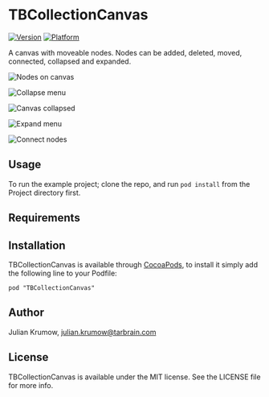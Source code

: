 # TBCollectionCanvas

[![Version](http://cocoapod-badges.herokuapp.com/v/TBCollectionCanvas/badge.png)](http://cocoadocs.org/docsets/TBCollectionCanvas)
[![Platform](http://cocoapod-badges.herokuapp.com/p/TBCollectionCanvas/badge.png)](http://cocoadocs.org/docsets/TBCollectionCanvas)

A canvas with moveable nodes. Nodes can be added, deleted, moved, connected, collapsed and expanded.

![Nodes on canvas](https://github.com/tarbrain/TBCollectionCanvas/raw/master/Documentation/Images/Screenshots/1_canvas_nodes.png)

![Collapse menu](https://github.com/tarbrain/TBCollectionCanvas/raw/master/Documentation/Images/Screenshots/2_canvas_menu_collapse.png)

![Canvas collapsed](https://github.com/tarbrain/TBCollectionCanvas/raw/master/Documentation/Images/Screenshots/3_canvas_collapsed.png)

![Expand menu](https://github.com/tarbrain/TBCollectionCanvas/raw/master/Documentation/Images/Screenshots/4_canvas_expand.png)

![Connect nodes](https://github.com/tarbrain/TBCollectionCanvas/raw/master/Documentation/Images/Screenshots/5_canvas_connect.png)

## Usage

To run the example project; clone the repo, and run `pod install` from the Project directory first.

## Requirements

## Installation

TBCollectionCanvas is available through [CocoaPods](http://cocoapods.org), to install
it simply add the following line to your Podfile:

    pod "TBCollectionCanvas"

## Author

Julian Krumow, julian.krumow@tarbrain.com

## License

TBCollectionCanvas is available under the MIT license. See the LICENSE file for more info.